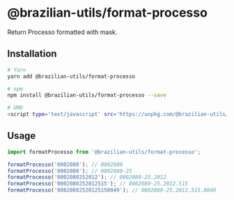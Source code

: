 # @brazilian-utils/format-processo

Return Processo formatted with mask.

## Installation

```sh
# Yarn
yarn add @brazilian-utils/format-processo

# npm
npm install @brazilian-utils/format-processo --save

# UMD
<script type='text/javascript' src='https://unpkg.com/@brazilian-utils/format-processo/dist/index.umd.js'></script>
```

## Usage

```js
import formatProcesso from '@brazilian-utils/format-processo';

formatProcesso('0002080'); // 0002080
formatProcesso('0002080'); // 0002080-25
formatProcesso('0002080252012'); // 0002080-25.2012
formatProcesso('0002080252012515'); // 0002080-25.2012.515
formatProcesso('00020802520125150049'); // 0002080-25.2012.515.0049
```
